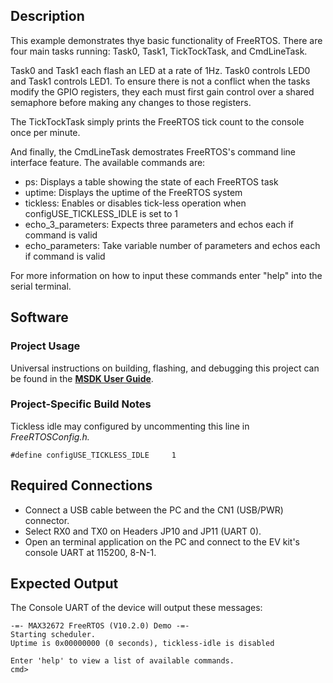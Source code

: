 ## Description

This example demonstrates thye basic functionality of FreeRTOS. There are four main tasks running: Task0, Task1, TickTockTask, and CmdLineTask.

Task0 and Task1 each flash an LED at a rate of 1Hz. Task0 controls LED0 and Task1 controls LED1. To ensure there is not a conflict when the tasks modify the GPIO registers, they each must first gain control over a shared semaphore before making any changes to those registers.

The TickTockTask simply prints the FreeRTOS tick count to the console once per minute.

And finally, the CmdLineTask demostrates FreeRTOS's command line interface feature. The available commands are:
- ps: Displays a table showing the state of each FreeRTOS task
- uptime: Displays the uptime of the FreeRTOS system
- tickless: Enables or disables tick-less operation when configUSE_TICKLESS_IDLE is set to 1
- echo_3_parameters: Expects three parameters and echos each if command is valid
- echo_parameters: Take variable number of parameters and echos each if command is valid

For more information on how to input these commands enter "help" into the serial terminal.

## Software

### Project Usage

Universal instructions on building, flashing, and debugging this project can be found in the **[MSDK User Guide](https://analogdevicesinc.github.io/msdk/USERGUIDE/)**.

### Project-Specific Build Notes

Tickless idle may configured by uncommenting this line in *FreeRTOSConfig.h.*

```
#define configUSE_TICKLESS_IDLE     1
```

## Required Connections

-   Connect a USB cable between the PC and the CN1 (USB/PWR) connector.
-   Select RX0 and TX0 on Headers JP10 and JP11 (UART 0).
-   Open an terminal application on the PC and connect to the EV kit's console UART at 115200, 8-N-1.

## Expected Output

The Console UART of the device will output these messages:

```
-=- MAX32672 FreeRTOS (V10.2.0) Demo -=-
Starting scheduler.
Uptime is 0x00000000 (0 seconds), tickless-idle is disabled

Enter 'help' to view a list of available commands.
cmd>
```
